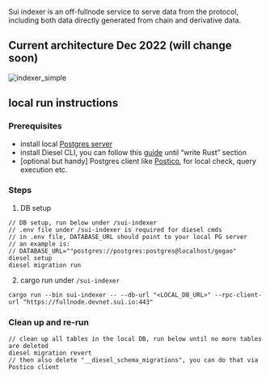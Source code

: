Sui indexer is an off-fullnode service to serve data from the protocol, including both data directly generated from chain and derivative data.

## Current architecture Dec 2022 (will change soon)
![indexer_simple](https://user-images.githubusercontent.com/106119108/209000367-4c7d23d8-fef2-4485-8472-89c31f0e2d62.png)

## local run instructions
### Prerequisites
- install local [Postgres server](https://www.postgresql.org/download/)
- install Diesel CLI, you can follow this [guide](https://diesel.rs/guides/getting-started) until “write Rust” section
- [optional but handy] Postgres client like [Postico](https://eggerapps.at/postico2/), for local check, query execution etc.

### Steps
1. DB setup
  ```
// DB setup, run below under /sui-indexer
// .env file under /sui-indexer is required for diesel cmds
// in .env file, DATABASE_URL should point to your local PG server
// an example is:
// DATABASE_URL=""postgres://postgres:postgres@localhost/gegao"
diesel setup
diesel migration run
  ```
2. cargo run under `/sui-indexer`
  ```
  cargo run --bin sui-indexer -- --db-url "<LOCAL_DB_URL>" --rpc-client-url "https://fullnode.devnet.sui.io:443"
  ```
  
### Clean up and re-run
  ```
  // clean up all tables in the local DB, run below until no more tables are deleted
  diesel migration revert
  // then also delete "__diesel_schema_migrations", you can do that via Postico client
  ```

